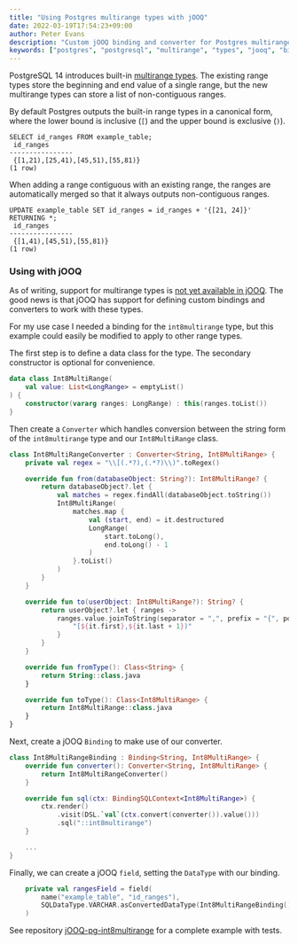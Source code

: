 ```yaml
---
title: "Using Postgres multirange types with jOOQ"
date: 2022-03-19T17:54:23+09:00
author: Peter Evans
description: "Custom jOOQ binding and converter for Postgres multirange types"
keywords: ["postgres", "postgresql", "multirange", "types", "jooq", "binding", "converter", "kotlin"]
---
```


PostgreSQL 14 introduces built-in [multirange types](https://www.postgresql.org/docs/14/rangetypes.html).
The existing range types store the beginning and end value of a single range, but the new multirange types can store a list of non-contiguous ranges.

By default Postgres outputs the built-in range types in a canonical form, where the lower bound is inclusive (`[`) and the upper bound is exclusive (`)`).
```
SELECT id_ranges FROM example_table;
 id_ranges
----------------
 {[1,21),[25,41),[45,51),[55,81)}
(1 row)
```

When adding a range contiguous with an existing range, the ranges are automatically merged so that it always outputs non-contiguous ranges.
```
UPDATE example_table SET id_ranges = id_ranges + '{[21, 24]}' RETURNING *;
 id_ranges
----------------
 {[1,41),[45,51),[55,81)}
(1 row)
```

### Using with jOOQ

As of writing, support for multirange types is [not yet available in jOOQ](https://github.com/jOOQ/jOOQ/issues/13172).
The good news is that jOOQ has support for defining custom bindings and converters to work with these types.

For my use case I needed a binding for the `int8multirange` type, but this example could easily be modified to apply to other range types.

The first step is to define a data class for the type. The secondary constructor is optional for convenience.

```kotlin
data class Int8MultiRange(
    val value: List<LongRange> = emptyList()
) {
    constructor(vararg ranges: LongRange) : this(ranges.toList())
}
```

Then create a `Converter` which handles conversion between the string form of the `int8multirange` type and our `Int8MultiRange` class.

```kotlin
class Int8MultiRangeConverter : Converter<String, Int8MultiRange> {
    private val regex = "\\[(.*?),(.*?)\\)".toRegex()

    override fun from(databaseObject: String?): Int8MultiRange? {
        return databaseObject?.let {
            val matches = regex.findAll(databaseObject.toString())
            Int8MultiRange(
                matches.map {
                    val (start, end) = it.destructured
                    LongRange(
                        start.toLong(),
                        end.toLong() - 1
                    )
                }.toList()
            )
        }
    }

    override fun to(userObject: Int8MultiRange?): String? {
        return userObject?.let { ranges ->
            ranges.value.joinToString(separator = ",", prefix = "{", postfix = "}") {
                "[${it.first},${it.last + 1})"
            }
        }
    }

    override fun fromType(): Class<String> {
        return String::class.java
    }

    override fun toType(): Class<Int8MultiRange> {
        return Int8MultiRange::class.java
    }
}
```

Next, create a jOOQ `Binding` to make use of our converter.

```kotlin
class Int8MultiRangeBinding : Binding<String, Int8MultiRange> {
    override fun converter(): Converter<String, Int8MultiRange> {
        return Int8MultiRangeConverter()
    }

    override fun sql(ctx: BindingSQLContext<Int8MultiRange>) {
        ctx.render()
            .visit(DSL.`val`(ctx.convert(converter()).value()))
            .sql("::int8multirange")
    }

    ...
}
```

Finally, we can create a jOOQ `field`, setting the `DataType` with our binding.

```kotlin
    private val rangesField = field(
        name("example_table", "id_ranges"),
        SQLDataType.VARCHAR.asConvertedDataType(Int8MultiRangeBinding())
    )
```

See repository [jOOQ-pg-int8multirange](https://github.com/peter-evans/jOOQ-pg-int8multirange) for a complete example with tests.
